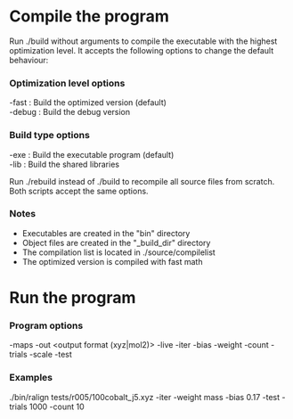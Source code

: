 Compile the program
===================

Run ./build without arguments to compile the executable with the highest
optimization level. It accepts the following options to change the default
behaviour:

### Optimization level options

-fast : Build the optimized version (default)  
-debug : Build the debug version  
  
### Build type options

-exe : Build the executable program (default)  
-lib : Build the shared libraries  

Run ./rebuild instead of ./build to recompile all source files from scratch.
Both scripts accept the same options.

### Notes

* Executables are created in the "bin" directory
* Object files are created in the "_build_dir" directory
* The compilation list is located in ./source/compilelist
* The optimized version is compiled with fast math

Run the program
===============

### Program options

-maps <recorded maps>
-out <output format (xyz|mol2)>
-live
-iter
-bias <bias tolerance>
-weight <weighting property>
-count <maximum count>
-trials <maimum trials>
-scale <bias scale>
-test

### Examples

./bin/ralign tests/r005/100cobalt_j5.xyz -iter -weight mass -bias 0.17 -test -trials 1000 -count 10
